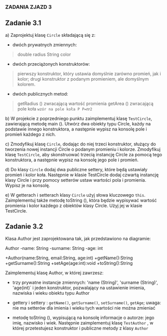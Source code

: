 ### ZADANIA ZJAZD 3

## Zadanie 3.1

a) Zaprojektuj klasę `Circle` składającą się z:

- dwóch prywatnych zmiennych:
> double radius
> String color

- dwóch przeciążonych konstruktorów:
> pierwszy konstruktor, który ustawia domyślnie zarówno promień, jak i kolor;
> drugi konstruktor z podanym promieniem, ale domyślnym kolorem.

- dwóch publicznych metod:
> getRadius () zwracającą wartość promienia
> getArea () zwracającą pole koła `wzór na pole koła P P=𝜋𝑟2`

b) W projekcie z poprzedniego punktu zaimplementuj klasę `TestCircle`, zawierającą metodę main (). 
Utwórz dwa obiekty typu Circle, każdy na podstawie innego konstruktora, a następnie wypisz na konsolę pole i promień każdego z nich.

c) Zmodyfikuj klasę `Circle`, dodając do niej trzeci konstruktor, służący do tworzenia nowej instancji Circle o podanym promieniu i kolorze.
Zmodyfikuj klasę `TestCircle`, aby skonstruować trzecią instancję Circle za pomocą tego konstruktora, a następnie wypisz na konsolę jego pole i promień.

d) Do klasy `Circle` dodaj dwa publiczne settery, które będą ustawiały promień i kolor koła. 
Następnie w klasie TestCircle dodaj czwartą instancję klasy Circle i przy pomocy setterów ustaw wartości pola i promienia. Wypisz je na konsolę.

e) W getterach i setterach klasy `Circle` użyj słowa kluczowego `this`. 
Zaimplementuj także metodę toString (), która będzie wypisywać wartość promienia i kolor każdego z obiektów klasy Circle. 
Użyj jej w klasie TestCircle.

## Zadanie 3.2
Klasa Author jest zaprojektowana tak, jak przedstawiono na diagramie:

Author
-name: String
-surname: String
-age: int

+Author(name:String, email:String, age:int)
+getName():String
+getSurname():String
+setAge(age:int):void
+toString():String

Zaimplementuj klasę Author, w której zawrzesz:
- trzy prywatne instancje zmiennych: 'name (String)', 'surname (String)', 'age(int)` i jeden konstruktor, 
pozwalający na ustawienie imienia, nazwiska i wieku obiektu typu Author

- gettery i settery : `getName()`, `getSurname()`, `setSurname()`, `getAge`;
uwaga: nie ma setterów dla imienia i wieku tych wartości nie można zmieniać

- metodę toString (), wypisującą na konsolę informacje o autorze: jego imię, nazwisko i wiek.
Następnie zaimplementuj klasę `TestAuthor` , w której przetestujesz konstruktor i publiczne metody z klasy `Author`


